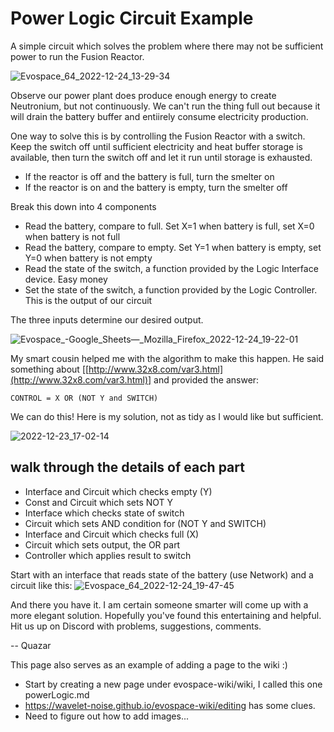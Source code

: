 # Power Logic Circuit Example
A simple circuit which solves the problem where there may not be sufficient power to run the Fusion Reactor.

![Evospace_64_2022-12-24_13-29-34](https://user-images.githubusercontent.com/5489496/209455919-3ea0d714-692d-48d4-8c6b-cf3a780405f3.png)

Observe our power plant does produce enough energy to create Neutronium, but not continuously. We can't run the thing full out because it will drain the battery buffer and entiirely consume electricity production.

One way to solve this is by controlling the Fusion Reactor with a switch. Keep the switch off until sufficient electricity and heat buffer storage is available, then turn the switch off and let it run until storage is exhausted.
* If the reactor is off and the battery is full, turn the smelter on
* If the reactor is on and the battery is empty, turn the smelter off

Break this down into 4 components
* Read the battery, compare to full. Set X=1 when battery is full, set X=0 when battery is not full
* Read the battery, compare to empty. Set Y=1 when battery is empty, set Y=0 when battery is not empty
* Read the state of the switch, a function provided by the Logic Interface device. Easy money
* Set the state of the switch, a function provided by the Logic Controller. This is the output of our circuit

The three inputs determine our desired output.

![Evospace_-_Google_Sheets_—_Mozilla_Firefox_2022-12-24_19-22-01](https://user-images.githubusercontent.com/5489496/209456016-44f435ea-5d86-4359-9884-dc8ad9ba6208.png)


My smart cousin helped me with the algorithm to make this happen. He said something about [[http://www.32x8.com/var3.html](http://www.32x8.com/var3.html)] and provided the answer:

```CONTROL = X OR (NOT Y and SWITCH)```

We can do this! Here is my solution, not as tidy as I would like but sufficient.

![2022-12-23_17-02-14](https://user-images.githubusercontent.com/5489496/209456218-e5895183-53f8-4443-bf81-29ca54c6baef.jpg)

## walk through the details of each part

* Interface and Circuit which checks empty (Y)
* Const and Circuit which sets NOT Y
* Interface which checks state of switch
* Circuit which sets AND condition for (NOT Y and SWITCH)
* Interface and Circuit which checks full (X)
* Circuit which sets output, the OR part
* Controller which applies result to switch

Start with an interface that reads state of the battery (use Network) and a circuit like this:
![Evospace_64_2022-12-24_19-47-45](https://user-images.githubusercontent.com/5489496/209456376-043035a8-ca51-4a15-bddd-2161b3777558.png)


And there you have it. I am certain someone smarter will come up with a more elegant solution. Hopefully you've found this entertaining and helpful. Hit us up on Discord with problems, suggestions, comments.

-- Quazar

This page also serves as an example of adding a page to the wiki :) 
* Start by creating a new page under evospace-wiki/wiki, I called this one powerLogic.md
* https://wavelet-noise.github.io/evospace-wiki/editing has some clues. 
* Need to figure out how to add images...
